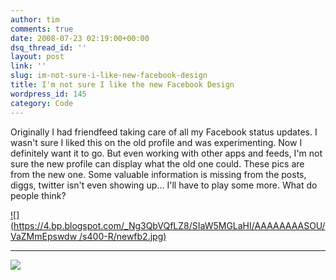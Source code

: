 ```yaml
---
author: tim
comments: true
date: 2008-07-23 02:19:00+00:00
dsq_thread_id: ''
layout: post
link: ''
slug: im-not-sure-i-like-new-facebook-design
title: I'm not sure I like the new Facebook Design
wordpress_id: 145
category: Code
---
```


Originally I had friendfeed taking care of all my Facebook status updates. I
wasn't sure I liked this on the old profile and was experimenting. Now I
definitely want it to go. But even working with other apps and feeds, I'm not
sure the new profile can display what the old one could. These pics are from
the new one. Some valuable information is missing from the posts, diggs,
twitter isn't even showing up... I'll have to play some more. What do people
think?  

[![](https://4.bp.blogspot.com/_Ng3QbVQfLZ8/SIaW5MGLaHI/AAAAAAAASOU/VaZMmEpswdw
/s400-R/newfb2.jpg)](https://4.bp.blogspot.com/_Ng3QbVQfLZ8/SIaW5MGLaHI/AAAAAAAASOU/FrPl0GKnWr0/s1600-h/newfb2.jpg)  

* * *

  
[![](https://3.bp.blogspot.com/_Ng3QbVQfLZ8/SIaW8qi4MXI/AAAAAAAASOc/cNc-Mv1GYmY/s400-R/newfb1.jpg)](https://3.bp.blogspot.com/_Ng3QbVQfLZ8/SIaW8qi4MXI/AAAAAAAASOc/pVuueWByKZI/s1600-h/newfb1.jpg)
